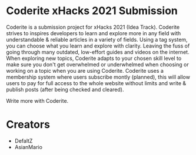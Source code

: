 # Coderite xHacks 2021 Submission

Coderite is a submission project for xHacks 2021 (Idea Track). Coderite strives to inspires developers to learn and explore more in any field with understandable & reliable articles in a variety of fields. Using a tag system, you can choose what you learn and explore with clarity. Leaving the fuss of going through many outdated, low-effort guides and videos on the internet. When exploring new topics, Coderite adapts to your chosen skill level to make sure you don't get overwhelmed or underwhelmed when choosing or working on a topic when you are using Coderite. Coderite uses a membership system where users subscribe montly (planned), this will allow users to pay for full access to the whole website without limits and write & publish posts (after being checked and cleared). 

Write more with Coderite.

# Creators

- DefaltZ
- AsianMario
